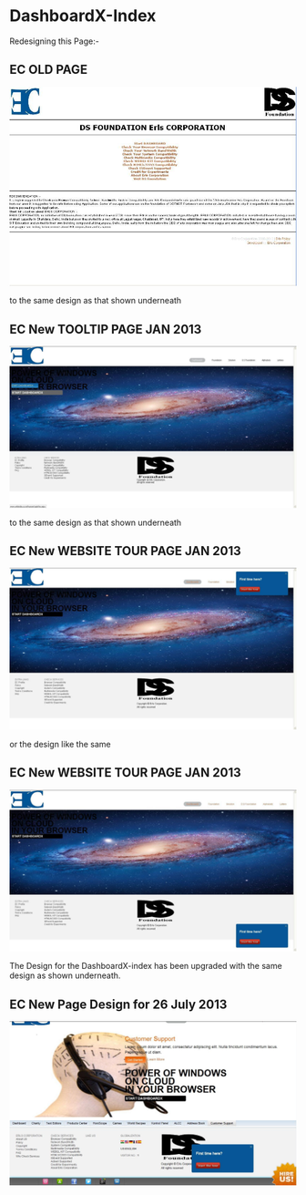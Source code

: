 
DashboardX-Index
========

Redesigning this Page:-

EC OLD PAGE
-----------

![EC OLD PAGE](https://github.com/Dashboard-X/dashboardX-index/raw/master/screenshots/old-page.jpg)

to the same design as that shown underneath

EC New TOOLTIP PAGE JAN 2013
----------------------------

![EC New PAGE JAN 2013](https://github.com/Dashboard-X/dashboardX-index/raw/master/screenshots/tooltip.jpg)

to the same design as that shown underneath

EC New WEBSITE TOUR PAGE JAN 2013
---------------------------------

![EC New PAGE JAN 2013](https://github.com/Dashboard-X/dashboardX-index/raw/master/screenshots/website-tour.jpg)

or the design like the same

EC New WEBSITE TOUR PAGE JAN 2013
---------------------------------

![EC New PAGE JAN 2013](https://github.com/Dashboard-X/dashboardX-index/raw/master/screenshots/website-tour1.jpg)


The Design for the DashboardX-index has been upgraded with the same design as shown underneath.

EC New Page Design for 26 July 2013
---------------------------------

![EC New PAGE JAN 2013](https://github.com/Dashboard-X/dashboardX-index/raw/master/screenshots/ec-new-26-july-2013.jpg)


